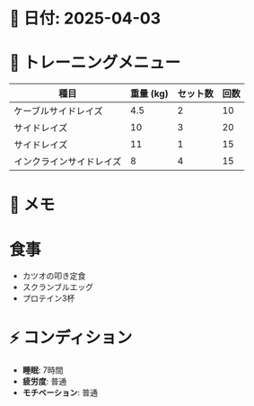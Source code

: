 # 📅 日付: 2025-04-03

# 💪 トレーニングメニュー

| 種目                     | 重量 (kg) | セット数 | 回数 |
| ------------------------ | --------- | -------- | ---- |
| ケーブルサイドレイズ     | 4.5       | 2        | 10   |
| サイドレイズ             | 10        | 3        | 20   |
| サイドレイズ             | 11        | 1        | 15   |
| インクラインサイドレイズ | 8         | 4        | 15   |

# 📝 メモ

# 食事

- カツオの叩き定食
- スクランブルエッグ
- プロテイン3杯

# ⚡ コンディション

- **睡眠**: 7時間
- **疲労度**: 普通
- **モチベーション**: 普通
